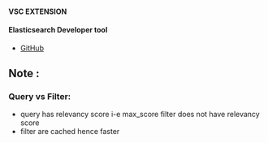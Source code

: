 #### VSC EXTENSION
#### Elasticsearch Developer tool
  * [GitHub](https://github.com/Crasnam/vscode-elasticdeveloper/tree/master/demo/eslorem)



## Note : 
### Query vs Filter:
 * query has relevancy score i-e  max_score
filter does not have relevancy score
* filter are cached hence faster